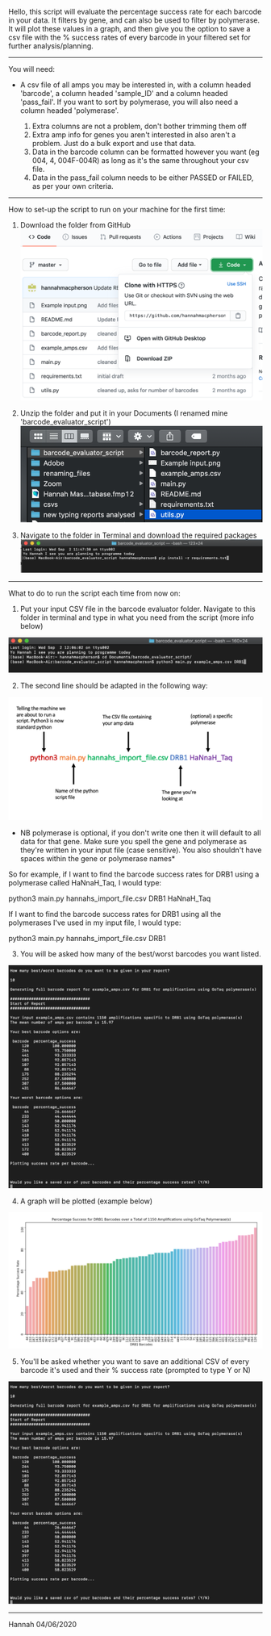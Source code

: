 Hello, this script will evaluate the percentage success rate for each barcode in your data. It filters by gene, and can also be used to filter by polymerase. It will plot these values in a graph, and then give you the option to save a csv file with the % success rates of every barcode in your filtered set for further analysis/planning.

-----------------------------------------------

You will need: 

- A csv file of all amps you may be interested in, with a column headed 'barcode', a column headed 'sample_ID' and a column headed 'pass_fail'. If you want to sort by polymerase, you will also need a column headed 'polymerase'.

	1) Extra columns are not a problem, don't bother trimming them off
	2) Extra amp info for genes you aren't interested in also aren't a problem. Just do a bulk export and use that data.
	3) Data in the barcode column can be formatted however you want (eg 004, 4, 004F-004R) as long as it's the same throughout your csv file.
	4) Data in the pass_fail column needs to be either PASSED or FAILED, as per your own criteria.


-----------------------------------------------
How to set-up the script to run on your machine for the first time:

1) Download the folder from GitHub
![downloading files](https://github.com/hannahmacpherson/barcode_evaluator/blob/master/downloading%20files.png)

2) Unzip the folder and put it in your Documents (I renamed mine 'barcode_evaluator_script')
![file layout](https://github.com/hannahmacpherson/barcode_evaluator/blob/master/File%20Layout.png)

3) Navigate to the folder in Terminal and download the required packages
![initial terminal](https://github.com/hannahmacpherson/barcode_evaluator/blob/master/initial%20terminal.png)

-----------------------------------------------
What to do to run the script each time from now on:

1) Put your input CSV file in the barcode evaluator folder. Navigate to this folder in terminal and type in what you need from the script (more info below)

![setting off in terminal](https://github.com/hannahmacpherson/barcode_evaluator/blob/master/setting%20off%20script.png)


2) The second line should be adapted in the following way:

![Image explaining input](https://github.com/hannahmacpherson/barcode_evaluator/blob/master/Example%20input.png)


* NB polymerase is optional, if you don't write one then it will default to all data for that gene. Make sure you spell the gene and polymerase as they're written in your input file (case sensitive). You also shouldn't have spaces within the gene or polymerase names*


So for example, if I want to find the barcode success rates for DRB1 using a polymerase called HaNnaH_Taq, I would type:

python3 main.py hannahs_import_file.csv DRB1 HaNnaH_Taq


If I want to find the barcode success rates for DRB1 using all the polymerases I've used in my input file, I would type:

python3 main.py hannahs_import_file.csv DRB1

3) You will be asked how many of the best/worst barcodes you want listed.

![How many barcodes](https://github.com/hannahmacpherson/barcode_evaluator/blob/master/asking%20for%20bc%20numbers.png)

4) A graph will be plotted (example below)

![Example graph](https://github.com/hannahmacpherson/barcode_evaluator/blob/master/example%20graph.png)

5) You'll be asked whether you want to save an additional CSV of every barcode it's used and their % success rate (prompted to type Y or N)

![% success CSV](https://github.com/hannahmacpherson/barcode_evaluator/blob/master/asking%20for%20bc%20numbers.png)


-----------------------------------------------

Hannah 04/06/2020

